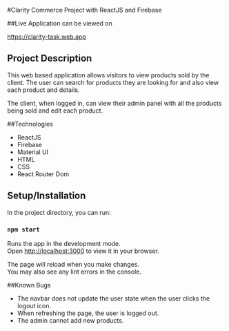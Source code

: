 #Clarity Commerce Project with ReactJS and Firebase

##Live Application can be viewed on

https://clarity-task.web.app

## Project Description
This web based application allows visitors to view products sold by the client. The user can search for products they are looking for and also view each product and details.

The client, when logged in, can view their admin panel with all the products being sold and edit each product.

##Technologies
- ReactJS
- Firebase
- Material UI
- HTML
- CSS
- React Router Dom

## Setup/Installation

In the project directory, you can run:

### `npm start`

Runs the app in the development mode.\
Open [http://localhost:3000](http://localhost:3000) to view it in your browser.

The page will reload when you make changes.\
You may also see any lint errors in the console.

##Known Bugs
- The navbar does not update the user state when the user clicks the logout icon.
- When refreshing the page, the user is logged out. 
- The admin cannot add new products.


